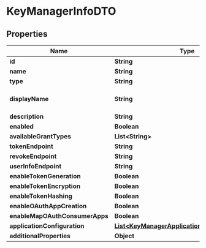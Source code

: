 
# KeyManagerInfoDTO

## Properties
Name | Type | Description | Notes
------------ | ------------- | ------------- | -------------
**id** | **String** |  |  [optional]
**name** | **String** |  | 
**type** | **String** |  | 
**displayName** | **String** | display name of Keymanager  |  [optional]
**description** | **String** |  |  [optional]
**enabled** | **Boolean** |  |  [optional]
**availableGrantTypes** | **List&lt;String&gt;** |  |  [optional]
**tokenEndpoint** | **String** |  |  [optional]
**revokeEndpoint** | **String** |  |  [optional]
**userInfoEndpoint** | **String** |  |  [optional]
**enableTokenGeneration** | **Boolean** |  |  [optional]
**enableTokenEncryption** | **Boolean** |  |  [optional]
**enableTokenHashing** | **Boolean** |  |  [optional]
**enableOAuthAppCreation** | **Boolean** |  |  [optional]
**enableMapOAuthConsumerApps** | **Boolean** |  |  [optional]
**applicationConfiguration** | [**List&lt;KeyManagerApplicationConfigurationDTO&gt;**](KeyManagerApplicationConfigurationDTO.md) |  |  [optional]
**additionalProperties** | **Object** |  |  [optional]



